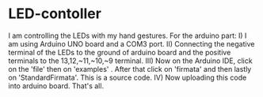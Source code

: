 # LED-contoller

I am controlling the LEDs with my hand gestures. 
For the arduino part:
I) I am using Arduino UNO board and a COM3 port.
II) Connecting the negative terminal of the LEDs to the ground of arduino board and the positive terminals to the 13,12,~11,~10,~9 terminal. 
III) Now on the Arduino IDE, click on the 'file' then on 'examples' . After that click on 'firmata' and then lastly on 'StandardFirmata'. This is a source code.
IV) Now uploading this code into arduino board. 
That's all.
